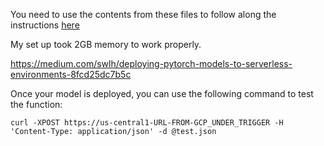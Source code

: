 You need to use the contents from these files to follow along the instructions [here](https://medium.com/swlh/deploying-pytorch-models-to-serverless-environments-8fcd25dc7b5c)

My set up took 2GB memory to work properly. 

https://medium.com/swlh/deploying-pytorch-models-to-serverless-environments-8fcd25dc7b5c

Once your model is deployed, you can use the following command to test the function:

`curl -XPOST https://us-central1-URL-FROM-GCP_UNDER_TRIGGER -H 'Content-Type: application/json' -d @test.json`
